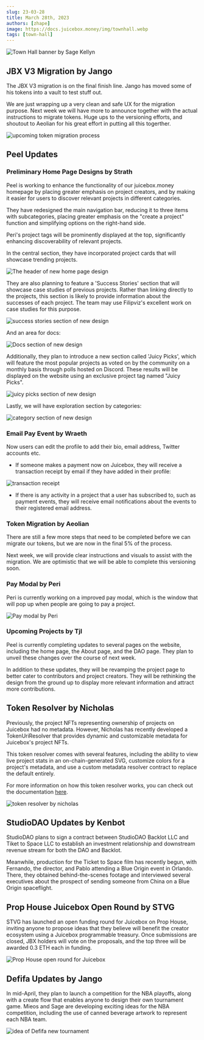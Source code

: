 ```yaml
---
slug: 23-03-28
title: March 28th, 2023
authors: [zhape]
image: https://docs.juicebox.money/img/townhall.webp
tags: [town-hall]
---
```


![Town Hall banner by Sage Kellyn](https://docs.juicebox.money/img/townhall.webp)

## JBX V3 Migration by Jango

The JBX V3 migration is on the final finish line. Jango has moved some of his tokens into a vault to test stuff out.

We are just wrapping up a very clean and safe UX for the migration purpose. Next week we will have more to announce together with the actual instructions to migrate tokens. Huge ups to the versioning efforts, and shoutout to Aeolian for his great effort in putting all this togerther.

![upcoming token migration process](token_migration.webp)

## Peel Updates

### Preliminary Home Page Designs by Strath

Peel is working to enhance the functionality of our juicebox.money homepage by placing greater emphasis on project creators, and by making it easier for users to discover relevant projects in different categories.

They have redesigned the main navigation bar, reducing it to three items with subcategories, placing greater emphasis on the "create a project" function and simplifying options on the right-hand side.

Peri's project tags will be prominently displayed at the top, significantly enhancing discoverability of relevant projects.

In the central section, they have incorporated project cards that will showcase trending projects.

![The header of new home page design](homepage_new_header.webp)

They are also planning to feature a 'Success Stories' section that will showcase case studies of previous projects. Rather than linking directly to the projects, this section is likely to provide information about the successes of each project. The team may use Filipviz's excellent work on case studies for this purpose.

![success stories section of new design](homepage_new_success.webp)

And an area for docs:

![Docs section of new design](homepage_new_docs.webp)

Additionally, they plan to introduce a new section called 'Juicy Picks', which will feature the most popular projects as voted on by the community on a monthly basis through polls hosted on Discord. These results will be displayed on the website using an exclusive project tag named "Juicy Picks".

![juicy picks section of new design](homepage_new_juicypicks.webp)

Lastly, we will have exploration section by categories:

![category section of new design](homepage_new_category.webp)

### Email Pay Event by Wraeth

Now users can edit the profile to add their bio, email address, Twitter accounts etc.

- If someone makes a payment now on Juicebox, they will receive a transaction receipt by email if they have added in their profile:

![transaction receipt](JBM-Payment-Receipt.webp)

- If there is any activity in a project that a user has subscribed to, such as payment events, they will receive email notifications about the events to their registered email address.

### Token Migration by Aeolian

There are still a few more steps that need to be completed before we can migrate our tokens, but we are now in the final 5% of the process.

Next week, we will provide clear instructions and visuals to assist with the migration. We are optimistic that we will be able to complete this versioning soon.

### Pay Modal by Peri

Peri is currently working on a improved pay modal, which is the window that will pop up when people are going to pay a project.

![Pay modal by Peri](pay_modal.webp)

### Upcoming Projects by Tjl

Peel is currently completing updates to several pages on the website, including the home page, the About page, and the DAO page. They plan to unveil these changes over the course of next week.

In addition to these updates, they will be revamping the project page to better cater to contributors and project creators. They will be rethinking the design from the ground up to display more relevant information and attract more contributions.

## Token Resolver by Nicholas

Previously, the project NFTs representing ownership of projects on Juicebox had no metadata. However, Nicholas has recently developed a TokenUriResolver that provides dynamic and customizable metadata for Juicebox's project NFTs.

This token resolver comes with several features, including the ability to view live project stats in an on-chain-generated SVG, customize colors for a project's metadata, and use a custom metadata resolver contract to replace the default entirely.

For more information on how this token resolver works, you can check out the documentation [here](https://docs.juicebox.money/dev/v3/api/extensions/juice-token-resolver/).

![token resolver by nicholas](token_resolver_juicebox.webp)



## StudioDAO Updates by Kenbot

StudioDAO plans to sign a contract between StudioDAO Backlot LLC and Tiket to Space LLC to establish an investment relationship and downstream revenue stream for both the DAO and Backlot.

Meanwhile, production for the Ticket to Space film has recently begun, with Fernando, the director, and Pablo attending a Blue Origin event in Orlando. There, they obtained behind-the-scenes footage and interviewed several executives about the prospect of sending someone from China on a Blue Origin spaceflight.

## Prop House Juicebox Open Round by STVG

STVG has launched an open funding round for Juicebox on Prop House, inviting anyone to propose ideas that they believe will benefit the creator ecosystem using a Juicebox programmable treasury. Once submissions are closed, JBX holders will vote on the proposals, and the top three will be awarded 0.3 ETH each in funding.

![Prop House open round for Juicebox](prop_house_openround.webp)

## Defifa Updates by Jango

In mid-April, they plan to launch a competition for the NBA playoffs, along with a create flow that enables anyone to design their own tournament game. Mieos and Sage are developing exciting ideas for the NBA competition, including the use of canned beverage artwork to represent each NBA team.

![idea of Defifa new tournament](defifa_nba.webp)

